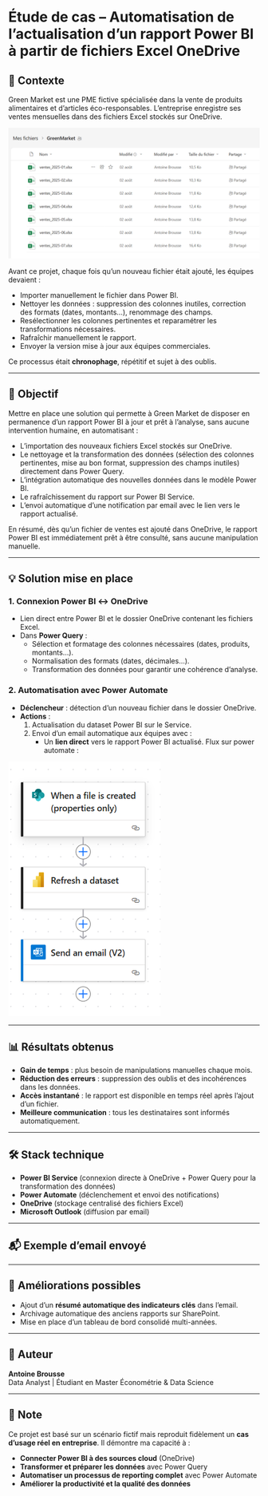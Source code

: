# Étude de cas – Automatisation de l’actualisation d’un rapport Power BI à partir de fichiers Excel OneDrive

## 📌 Contexte
Green Market est une PME fictive spécialisée dans la vente de produits alimentaires et d’articles éco-responsables.
L’entreprise enregistre ses ventes mensuelles dans des fichiers Excel stockés sur OneDrive.

![cloud](/images/cloud.png)

Avant ce projet, chaque fois qu’un nouveau fichier était ajouté, les équipes devaient :
- Importer manuellement le fichier dans Power BI.
- Nettoyer les données : suppression des colonnes inutiles, correction des formats (dates, montants…), renommage des champs.
- Resélectionner les colonnes pertinentes et reparamétrer les transformations nécessaires.
- Rafraîchir manuellement le rapport.
- Envoyer la version mise à jour aux équipes commerciales.

Ce processus était **chronophage**, répétitif et sujet à des oublis.

---

## 🎯 Objectif
Mettre en place une solution qui permette à Green Market de disposer en permanence d’un rapport Power BI à jour et prêt à l’analyse, sans aucune intervention humaine, en automatisant :
- L’importation des nouveaux fichiers Excel stockés sur OneDrive.
- Le nettoyage et la transformation des données (sélection des colonnes pertinentes, mise au bon format, suppression des champs inutiles) directement dans Power Query.
- L’intégration automatique des nouvelles données dans le modèle Power BI.
- Le rafraîchissement du rapport sur Power BI Service.
- L’envoi automatique d’une notification par email avec le lien vers le rapport actualisé.

En résumé, dès qu’un fichier de ventes est ajouté dans OneDrive, le rapport Power BI est immédiatement prêt à être consulté, sans aucune manipulation manuelle.

---

## 💡 Solution mise en place

### 1. **Connexion Power BI ↔ OneDrive**
- Lien direct entre Power BI et le dossier OneDrive contenant les fichiers Excel.
- Dans **Power Query** :
  - Sélection et formatage des colonnes nécessaires (dates, produits, montants…).
  - Normalisation des formats (dates, décimales…).
  - Transformation des données pour garantir une cohérence d’analyse.

### 2. **Automatisation avec Power Automate**
- **Déclencheur** : détection d’un nouveau fichier dans le dossier OneDrive.
- **Actions** :
  1. Actualisation du dataset Power BI sur le Service.
  2. Envoi d’un email automatique aux équipes avec :
     - Un **lien direct** vers le rapport Power BI actualisé.
Flux sur power automate :

![flux](/images/flux-automate.png)

---

## 📊 Résultats obtenus
- **Gain de temps** : plus besoin de manipulations manuelles chaque mois.
- **Réduction des erreurs** : suppression des oublis et des incohérences dans les données.
- **Accès instantané** : le rapport est disponible en temps réel après l’ajout d’un fichier.
- **Meilleure communication** : tous les destinataires sont informés automatiquement.

---

## 🛠️ Stack technique
- **Power BI Service** (connexion directe à OneDrive + Power Query pour la transformation des données)
- **Power Automate** (déclenchement et envoi des notifications)
- **OneDrive** (stockage centralisé des fichiers Excel)
- **Microsoft Outlook** (diffusion par email)

---

## 📬 Exemple d’email envoyé


---

## 🚀 Améliorations possibles
- Ajout d’un **résumé automatique des indicateurs clés** dans l’email.
- Archivage automatique des anciens rapports sur SharePoint.
- Mise en place d’un tableau de bord consolidé multi-années.

---

## 👤 Auteur
**Antoine Brousse**  
Data Analyst | Étudiant en Master Économétrie & Data Science

---

## 📌 Note
Ce projet est basé sur un scénario fictif mais reproduit fidèlement un **cas d’usage réel en entreprise**.
Il démontre ma capacité à :
- **Connecter Power BI à des sources cloud** (OneDrive)
- **Transformer et préparer les données** avec Power Query
- **Automatiser un processus de reporting complet** avec Power Automate
- **Améliorer la productivité et la qualité des données**

